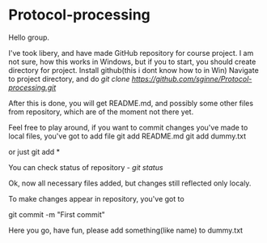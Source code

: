# Protocol-processing
Hello group.

I've took libery, and have made GitHub repository for course project.
I am not sure, how this works in Windows, but if you to start, you should create directory for project.
Install github(this i dont know how to in Win)
Navigate to project directory, and do _git clone https://github.com/sginne/Protocol-processing.git_

After this is done, you will get README.md, and possibly some other files from repository, which are of the moment not there yet.

Feel free to play around, if you want to commit changes you've made to local files, you've got to add file
git add README.md
git add dummy.txt

or just git add *

You can check status of repository - _git status_

Ok, now all necessary files added, but changes still reflected only localy.

To make changes appear in repository, you've got to

git commit -m "First commit"

Here you go, have fun, please add something(like name) to dummy.txt
